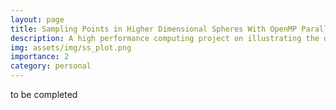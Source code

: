 ```yaml
---
layout: page
title: Sampling Points in Higher Dimensional Spheres With OpenMP Parallelization
description: A high performance computing project on illustrating the distances of points from the surfaces as dimensionality increases.
img: assets/img/ss_plot.png
importance: 2
category: personal
---
```


to be completed
